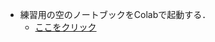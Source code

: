 
- 練習用の空のノートブックをColabで起動する．
  - [ここをクリック](https://colab.research.google.com/github/ktysd/python-startup/blob/master/python/sandbox/EmptyNotebook.ipynb)
